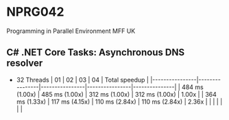 # NPRG042
Programming in Parallel Environment MFF UK


## C# .NET Core Tasks: Asynchronous DNS resolver 
* 32 Threads
| 01             | 02             | 03             | 04             | Total speedup |
|----------------|----------------|----------------|----------------|---------------|
| 484 ms (1.00x) | 485 ms (1.00x) | 312 ms (1.00x) | 312 ms (1.00x) | 1.00x         |
| 364 ms (1.33x) | 117 ms (4.15x) | 110 ms (2.84x) | 110 ms (2.84x) | 2.36x         |
|                |                |                |                |               |

